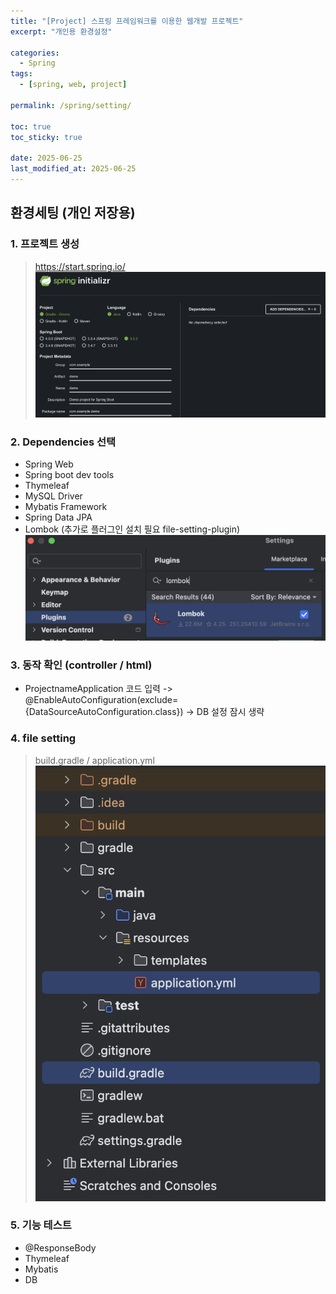 ```yaml
---
title: "[Project] 스프링 프레임워크를 이용한 웹개발 프로젝트"
excerpt: "개인용 환경설정"

categories:
  - Spring
tags:
  - [spring, web, project]

permalink: /spring/setting/

toc: true
toc_sticky: true

date: 2025-06-25
last_modified_at: 2025-06-25
---
```


## 환경세팅 (개인 저장용)

### 1. 프로젝트 생성
>https://start.spring.io/ 
![프로젝트생성](/assets/images/posts_img/spring/setting/springinitializr.png)

### 2. Dependencies 선택
   * Spring Web
   * Spring boot dev tools
   * Thymeleaf
   * MySQL Driver
   * Mybatis Framework
   * Spring Data JPA
   * Lombok (추가로 플러그인 설치 필요 file-setting-plugin)
![롬복플러그인](/assets/images/posts_img/spring/setting/lombok.png)

### 3. 동작 확인 (controller / html)
   * ProjectnameApplication 코드 입력 -> @EnableAutoConfiguration(exclude={DataSourceAutoConfiguration.class}) -> DB 설정 잠시 생략

### 4. file setting
>build.gradle / application.yml
![파일세팅](/assets/images/posts_img/spring/setting/gradle.png)

### 5. 기능 테스트
   * @ResponseBody
   * Thymeleaf
   * Mybatis
   * DB
